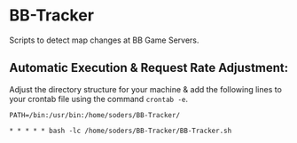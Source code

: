 # BB-Tracker
Scripts to detect map changes at BB Game Servers.

## Automatic Execution & Request Rate Adjustment:
Adjust the directory structure for your machine & add the following lines to your crontab file using the command ```crontab -e```.

```PATH=/bin:/usr/bin:/home/soders/BB-Tracker/```

```* * * * * bash -lc /home/soders/BB-Tracker/BB-Tracker.sh```
